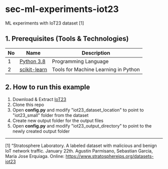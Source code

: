 # sec-ml-experiments-iot23
ML experiments with IoT23 dataset [1]

## 1. Prerequisites (Tools & Technologies)
No  | Name          | Description
--- |------------   |-------------
1   | [Python 3.8](https://www.python.org/downloads/release/python-380/)|   Programming Language 
2   | [scikit-learn](https://scikit-learn.org/stable/)| Tools for Machine Learning in Python


## 2. How to run this example
1. Download & Extract [IoT23](https://www.stratosphereips.org/datasets-iot23)
2. Clone this repo
3. Open **config.py** and modify "iot23_dataset_location" to point to "iot23_small" folder from the dataset
4. Create new output folder for the output files
5. Open **config.py** and modify "iot23_output_directory" to point to the newly created output folder


---
[1] “Stratosphere Laboratory. A labeled dataset with malicious and benign IoT network traffic. January 22th. Agustin Parmisano, Sebastian Garcia, Maria Jose Erquiaga. 
Online: https://www.stratosphereips.org/datasets-iot23
